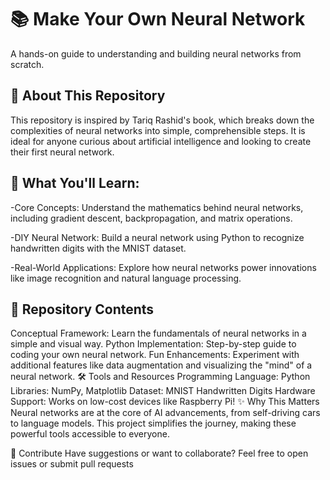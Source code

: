# 📚 Make Your Own Neural Network

A hands-on guide to understanding and building neural networks from scratch.

## 🚀 About This Repository

This repository is inspired by Tariq Rashid's book, which breaks down the complexities of neural networks into simple, comprehensible steps. It is ideal for anyone curious about artificial intelligence and looking to create their first neural network.

## 🧠 What You'll Learn:

-Core Concepts: Understand the mathematics behind neural networks, including gradient descent, backpropagation, and matrix operations.

-DIY Neural Network: Build a neural network using Python to recognize handwritten digits with the MNIST dataset.

-Real-World Applications: Explore how neural networks power innovations like image recognition and natural language processing.

## 📂 Repository Contents
Conceptual Framework: Learn the fundamentals of neural networks in a simple and visual way.
Python Implementation: Step-by-step guide to coding your own neural network.
Fun Enhancements: Experiment with additional features like data augmentation and visualizing the "mind" of a neural network.
🛠️ Tools and Resources
Programming Language: Python
Libraries: NumPy, Matplotlib
Dataset: MNIST Handwritten Digits
Hardware Support: Works on low-cost devices like Raspberry Pi!
✨ Why This Matters
Neural networks are at the core of AI advancements, from self-driving cars to language models. This project simplifies the journey, making these powerful tools accessible to everyone.

🤝 Contribute
Have suggestions or want to collaborate? Feel free to open issues or submit pull requests
